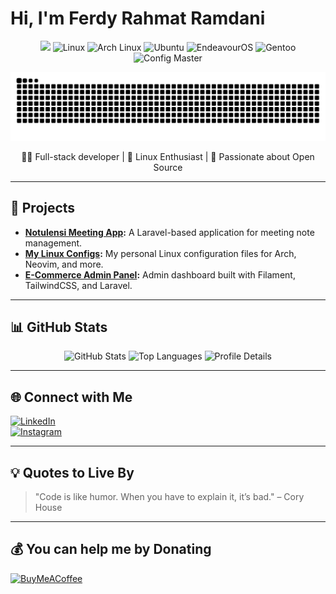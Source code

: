 # Hi, I'm Ferdy Rahmat Ramdani

<div align="center">
  <img src="https://user-images.githubusercontent.com/22107794/139580686-887df369-edb8-4bc8-b607-4fbf6d7e4866.gif">

  <img src="https://img.shields.io/badge/Linux-FCC624?style=for-the-badge&logo=linux&logoColor=black" alt="Linux" />
  <img src="https://img.shields.io/badge/Arch_Linux-1793D1?style=for-the-badge&logo=arch-linux&logoColor=white" alt="Arch Linux" />
  <img src="https://img.shields.io/badge/Ubuntu-E95420?style=for-the-badge&logo=ubuntu&logoColor=white" alt="Ubuntu" />
  <img src="https://img.shields.io/badge/EndeavourOS-7C4DFF?style=for-the-badge&logo=arch-linux&logoColor=white" alt="EndeavourOS" />
  <img src="https://img.shields.io/badge/Gentoo-54487A?style=for-the-badge&logo=gentoo&logoColor=white" alt="Gentoo" />
  <img src="https://img.shields.io/badge/Config_Master-FFD700?style=for-the-badge&logo=neovim&logoColor=black" alt="Config Master" />

![snake gif](https://github.com/ramdacodes/ramdacodes/blob/output/github-contribution-grid-snake-dark.svg)

</div>

<p align="center">
  👨‍💻 Full-stack developer | 🎨 Linux Enthusiast | 🌟 Passionate about Open Source
</p>

---

## 🚀 Projects

- **[Notulensi Meeting App](https://github.com/ramdacodes/notulensi-app):** A Laravel-based application for meeting note management.
- **[My Linux Configs](https://github.com/ramdacodes/linux-configs):** My personal Linux configuration files for Arch, Neovim, and more.
- **[E-Commerce Admin Panel](https://github.com/ramdacodes/ecommerce-admin):** Admin dashboard built with Filament, TailwindCSS, and Laravel.

---

## 📊 GitHub Stats

<p align="center">
  <img src="https://github-readme-stats.vercel.app/api?username=ramdacodes&show_icons=true&theme=dracula" alt="GitHub Stats" />
  <img src="https://github-readme-stats.vercel.app/api/top-langs/?username=ramdacodes&layout=compact&theme=dracula" alt="Top Languages" />
  <img src="https://github-profile-summary-cards.vercel.app/api/cards/profile-details?username=ramdacodes&theme=dracula" alt="Profile Details" />
</p>

---

## 🌐 Connect with Me

[![LinkedIn](https://img.shields.io/badge/LinkedIn-0077B5?style=for-the-badge&logo=linkedin&logoColor=white)](https://linkedin.com/in/ferdyrahmat)  
[![Instagram](https://img.shields.io/badge/Instagram-E4405F?style=for-the-badge&logo=instagram&logoColor=white)](https://instagram.com/matramdans)

---

## 💡 Quotes to Live By

> "Code is like humor. When you have to explain it, it’s bad." – Cory House

---

## 💰 You can help me by Donating

[![BuyMeACoffee](https://img.shields.io/badge/Buy%20Me%20a%20Coffee-ffdd00?style=for-the-badge&logo=buy-me-a-coffee&logoColor=black)](https://buymeacoffee.com/ramdacodes)
